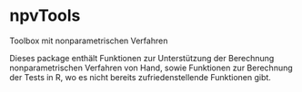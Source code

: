 # npvTools
Toolbox mit nonparametrischen Verfahren

Dieses package enthält Funktionen zur Unterstützung der Berechnung nonparametrischen Verfahren von Hand, sowie Funktionen zur Berechnung der Tests in R, wo es nicht bereits zufriedenstellende Funktionen gibt.
